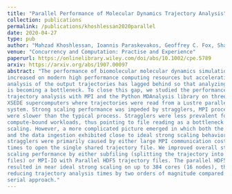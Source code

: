 ```yaml
---
title: "Parallel Performance of Molecular Dynamics Trajectory Analysis"
collection: publications
permalink: /publications/khoshlessan2020parallel
date: 2020-04-27
type: pub
author: "Mahzad Khoshlessan, Ioannis Paraskevakos, Geoffrey C. Fox, Shantenu Jha and Oliver Beckstein"
venue: "Concurrency and Computation: Practise and Experience"
paperurl: https://onlinelibrary.wiley.com/doi/abs/10.1002/cpe.5789
arxiv: https://arxiv.org/abs/1907.00097
abstract: "The performance of biomolecular molecular dynamics simulations has steadily 
increased on modern high performance computing resources but acceleration of the 
analysis of the output trajectories has lagged behind so that analyzing simulations 
is becoming a bottleneck. To close this gap, we studied the performance of parallel 
trajectory analysis with MPI and the Python MDAnalysis library on three different 
XSEDE supercomputers where trajectories were read from a Lustre parallel file 
system. Strong scaling performance was impeded by stragglers, MPI processes that 
were slower than the typical process. Stragglers were less prevalent for 
compute-bound workloads, thus pointing to file reading as a bottleneck for 
scaling. However, a more complicated picture emerged in which both the computation 
and the data ingestion exhibited close to ideal strong scaling behavior whereas 
stragglers were primarily caused by either large MPI communication costs or long 
times to open the single shared trajectory file. We improved overall strong 
scaling performance by either subfiling (splitting the trajectory into separate 
files) or MPI-IO with Parallel HDF5 trajectory files. The parallel HDF5 approach 
resulted in near ideal strong scaling on up to 384 cores (16 nodes), thus 
reducing trajectory analysis times by two orders of magnitude compared to the 
serial approach."
---
```

